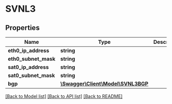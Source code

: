 # SVNL3

## Properties
Name | Type | Description | Notes
------------ | ------------- | ------------- | -------------
**eth0_ip_address** | **string** |  | [optional] 
**eth0_subnet_mask** | **string** |  | [optional] 
**sat0_ip_address** | **string** |  | [optional] 
**sat0_subnet_mask** | **string** |  | [optional] 
**bgp** | [**\Swagger\Client\Model\SVNL3BGP**](SVNL3BGP.md) |  | [optional] 

[[Back to Model list]](../README.md#documentation-for-models) [[Back to API list]](../README.md#documentation-for-api-endpoints) [[Back to README]](../README.md)


